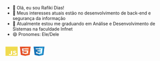 - 👋 Olá, eu sou Rafiki Dias!
- 👀 Meus interesses atuais estão no desenvolvimento de back-end e segurança da informação
- 🌱 Atualmente estou me graduando em Análise e Desenvolvimento de Sistemas na faculdade Infnet
- 😄 Pronomes: Ele/Dele

<div style="display: inline_block"><br>
  <img align="center" alt="Rafiki-Js" height="30" width="40" src="https://raw.githubusercontent.com/devicons/devicon/master/icons/javascript/javascript-plain.svg">
  <img align="center" alt="Rafiki-HTML" height="30" width="40" src="https://raw.githubusercontent.com/devicons/devicon/master/icons/html5/html5-original.svg">
  <img align="center" alt="Rafiki-CSS" height="30" width="40" src="https://raw.githubusercontent.com/devicons/devicon/master/icons/css3/css3-original.svg">
</div>
